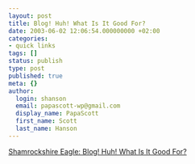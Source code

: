 ```yaml
---
layout: post
title: Blog! Huh! What Is It Good For?
date: 2003-06-02 12:06:54.000000000 +02:00
categories:
- quick links
tags: []
status: publish
type: post
published: true
meta: {}
author:
  login: shanson
  email: papascott-wp@gmail.com
  display_name: PapaScott
  first_name: Scott
  last_name: Hanson
---
```

<p><a title="Blogs aren't as powerful as Rebecca Blood asserts" href="http://dunne.dyn.dhs.org/~paul/weblog/2003/06/20030602.html#Blog_Huh_What_Is_It_Good_For">Shamrockshire Eagle:  Blog! Huh! What Is It Good For?</a></p>
